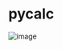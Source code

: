 # pycalc

![image](https://github.com/Jimmy01240397/CTF-writeup/assets/57281249/10259361-2378-4052-8745-fe77d894d676)
